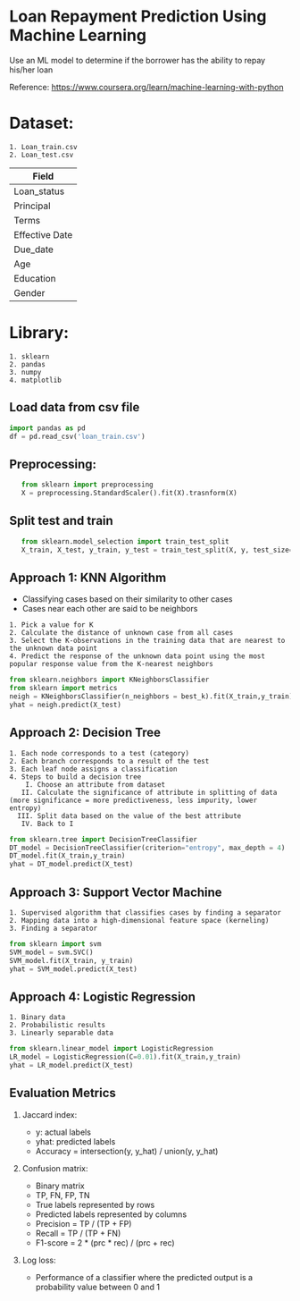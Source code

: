 # Loan Repayment Prediction Using Machine Learning
Use an ML model to determine if the borrower has the ability to repay his/her loan

Reference: https://www.coursera.org/learn/machine-learning-with-python

# Dataset:
    1. Loan_train.csv
    2. Loan_test.csv
    
Field|
-----------------------|
Loan_status           |
Principal             |
Terms                 |
Effective Date        |
Due_date              |
Age                   |
Education             |
Gender                |

# Library:
    1. sklearn
    2. pandas
    3. numpy
    4. matplotlib
    
## Load data from csv file
```python
import pandas as pd
df = pd.read_csv('loan_train.csv')
```

## Preprocessing:
 ```python
    from sklearn import preprocessing
    X = preprocessing.StandardScaler().fit(X).trasnform(X) 
```
## Split test and train
 ```python
    from sklearn.model_selection import train_test_split
    X_train, X_test, y_train, y_test = train_test_split(X, y, test_size=0.33)
```

## Approach 1: KNN Algorithm

- Classifying cases based on their similarity to other cases
- Cases near each other are said to be neighbors

```buildoutcfg
1. Pick a value for K
2. Calculate the distance of unknown case from all cases
3. Select the K-observations in the training data that are nearest to the unknown data point
4. Predict the response of the unknown data point using the most popular response value from the K-nearest neighbors
```

```python
from sklearn.neighbors import KNeighborsClassifier
from sklearn import metrics
neigh = KNeighborsClassifier(n_neighbors = best_k).fit(X_train,y_train)
yhat = neigh.predict(X_test)
```

## Approach 2: Decision Tree
```buildoutcfg
1. Each node corresponds to a test (category)
2. Each branch corresponds to a result of the test
3. Each leaf node assigns a classification
4. Steps to build a decision tree
    I. Choose an attribute from dataset
   II. Calculate the significance of attribute in splitting of data (more significance = more predictiveness, less impurity, lower entropy)
  III. Split data based on the value of the best attribute
   IV. Back to I
```
```python
from sklearn.tree import DecisionTreeClassifier
DT_model = DecisionTreeClassifier(criterion="entropy", max_depth = 4)
DT_model.fit(X_train,y_train)
yhat = DT_model.predict(X_test)
```

## Approach 3: Support Vector Machine
```buildoutcfg
1. Supervised algorithm that classifies cases by finding a separator
2. Mapping data into a high-dimensional feature space (kerneling)
3. Finding a separator
```

```python
from sklearn import svm
SVM_model = svm.SVC()
SVM_model.fit(X_train, y_train)
yhat = SVM_model.predict(X_test)
```
## Approach 4: Logistic Regression
    1. Binary data
    2. Probabilistic results
    3. Linearly separable data
    
```python
from sklearn.linear_model import LogisticRegression
LR_model = LogisticRegression(C=0.01).fit(X_train,y_train)
yhat = LR_model.predict(X_test)
```

## Evaluation Metrics
1. Jaccard index:
    * y: actual labels
    * yhat: predicted labels
    * Accuracy = intersection(y, y_hat) / union(y, y_hat)
        
2. Confusion matrix:
    * Binary matrix
    * TP, FN, FP, TN
    * True labels represented by rows
    * Predicted labels represented by columns
    * Precision = TP / (TP + FP)
    * Recall = TP / (TP + FN) 
    * F1-score = 2 * (prc * rec) / (prc + rec)
    
3. Log loss:
    * Performance of a classifier where the predicted output is a probability value between 0 and 1
    
